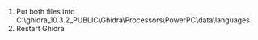 1. Put both files into C:\ghidra_10.3.2_PUBLIC\Ghidra\Processors\PowerPC\data\languages
2. Restart Ghidra